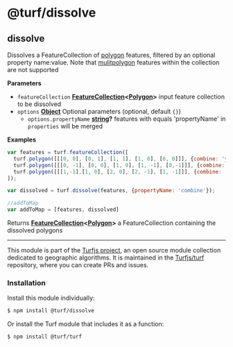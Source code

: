 # @turf/dissolve

<!-- Generated by documentation.js. Update this documentation by updating the source code. -->

## dissolve

Dissolves a FeatureCollection of [polygon][1] features, filtered by an optional property name:value.
Note that [mulitpolygon][2] features within the collection are not supported

**Parameters**

-   `featureCollection` **[FeatureCollection][3]&lt;[Polygon][4]>** input feature collection to be dissolved
-   `options` **[Object][5]** Optional parameters (optional, default `{}`)
    -   `options.propertyName` **[string][6]?** features with equals 'propertyName' in `properties` will be merged

**Examples**

```javascript
var features = turf.featureCollection([
  turf.polygon([[[0, 0], [0, 1], [1, 1], [1, 0], [0, 0]]], {combine: 'yes'}),
  turf.polygon([[[0, -1], [0, 0], [1, 0], [1, -1], [0,-1]]], {combine: 'yes'}),
  turf.polygon([[[1,-1],[1, 0], [2, 0], [2, -1], [1, -1]]], {combine: 'no'}),
]);

var dissolved = turf.dissolve(features, {propertyName: 'combine'});

//addToMap
var addToMap = [features, dissolved]
```

Returns **[FeatureCollection][3]&lt;[Polygon][4]>** a FeatureCollection containing the dissolved polygons

[1]: polygon

[2]: mulitpolygon

[3]: https://tools.ietf.org/html/rfc7946#section-3.3

[4]: https://tools.ietf.org/html/rfc7946#section-3.1.6

[5]: https://developer.mozilla.org/docs/Web/JavaScript/Reference/Global_Objects/Object

[6]: https://developer.mozilla.org/docs/Web/JavaScript/Reference/Global_Objects/String

<!-- This file is automatically generated. Please don't edit it directly:
if you find an error, edit the source file (likely index.js), and re-run
./scripts/generate-readmes in the turf project. -->

---

This module is part of the [Turfjs project](http://turfjs.org/), an open source
module collection dedicated to geographic algorithms. It is maintained in the
[Turfjs/turf](https://github.com/Turfjs/turf) repository, where you can create
PRs and issues.

### Installation

Install this module individually:

```sh
$ npm install @turf/dissolve
```

Or install the Turf module that includes it as a function:

```sh
$ npm install @turf/turf
```
